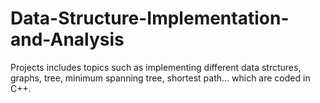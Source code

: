 # Data-Structure-Implementation-and-Analysis
 Projects includes topics such as implementing different data strctures, graphs, tree, minimum spanning tree, shortest path... which are coded in C++.

